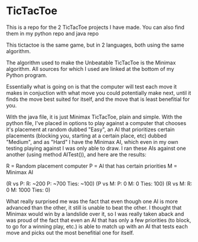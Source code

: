 # TicTacToe
This is a repo for the 2 TicTacToe projects I have made. You can also find them in my python repo and java repo

This tictactoe is  the same game, but in 2 languages, both using the same algorithm.

The algorithm used to make the Unbeatable TicTacToe is the Minimax algorithm. All sources for which I used are linked at the bottom of my Python program.

Essentially what is going on is that the computer will test each move it makes in conjuction with what move you could potentially make next, until it finds the move best suited for itself, and the move that is least benefitial for you.

With the java file, it is just Minimax TicTacToe, plain and simple. With the python file, I've placed in options to play against a computer that chooses it's placement at random dubbed "Easy", an AI that prioritizes certain placements (blocking you, starting at a certain place, etc) dubbed "Medium", and as "Hard" I have the Minimax AI, which even in my own testing playing against I was only able to draw. I ran these AIs against one another (using method AITest()), and here are the results:

R = Random placement computer
P = AI that has certain priorities
M = Minimax AI

(R vs P:
  R: ~200
  P: ~700
  Ties: ~100)
(P vs M:
  P: 0
  M: 0
  Ties: 100)
(R vs M:
  R: 0
  M: 1000
  Ties: 0)
  
What really surprised me was the fact that even though one AI is more advanced than the other, it still is unable to beat the other. I thought that Minimax would win by a landslide over it, so I was really taken aback and was proud of the fact that even an AI that has only a few priorities (to block, to go for a winning play, etc.) is able to match up with an AI that tests each move and picks out the most benefitial one for itself.
